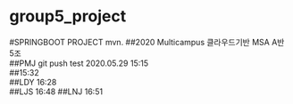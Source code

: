 # group5_project
#SPRINGBOOT PROJECT mvn. 
##2020 Multicampus 클라우드기반 MSA  A반 5조  
##PMJ git push test 2020.05.29 15:15  
##15:32  
##LDY 16:28  
##LJS 16:48
##LNJ 16:51

